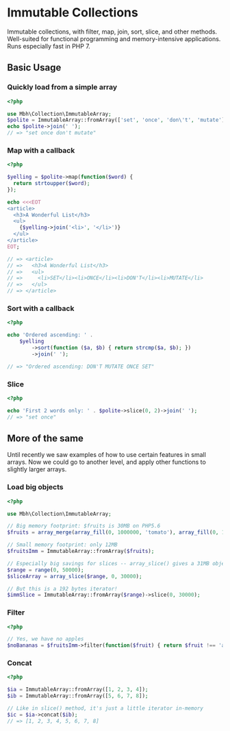 # Immutable Collections

Immutable collections, with filter, map, join, sort, slice, and other methods. Well-suited for functional programming and memory-intensive applications. Runs especially fast in PHP 7.

## Basic Usage

### Quickly load from a simple array

```php
<?php

use Mbh\Collection\ImmutableArray;
$polite = ImmutableArray::fromArray(['set', 'once', 'don\'t', 'mutate']);
echo $polite->join(' ');
// => "set once don't mutate"
```

### Map with a callback

```php
<?php

$yelling = $polite->map(function($word) {
  return strtoupper($word);
});

echo <<<EOT
<article>
  <h3>A Wonderful List</h3>
  <ul>
    {$yelling->join('<li>', '</li>')}
  </ul>
</article>
EOT;

// => <article>
// =>   <h3>A Wonderful List</h3>
// =>   <ul>
// =>     <li>SET</li><li>ONCE</li><li>DON'T</li><li>MUTATE</li>
// =>   </ul>
// => </article>
```

### Sort with a callback

```php
<?php

echo 'Ordered ascending: ' .
    $yelling
        ->sort(function ($a, $b) { return strcmp($a, $b); })
        ->join(' ');

// => "Ordered ascending: DON'T MUTATE ONCE SET"
```

### Slice

```php
<?php

echo 'First 2 words only: ' . $polite->slice(0, 2)->join(' ');
// => "set once"
```

## More of the same

Until recently we saw examples of how to use certain features in small arrays. Now we could go to another level, and apply other functions to slightly larger arrays.

### Load big objects

```php
<?php

use Mbh\Collection\ImmutableArray;

// Big memory footprint: $fruits is 30MB on PHP5.6
$fruits = array_merge(array_fill(0, 1000000, 'tomato'), array_fill(0, 1000000, 'apple'));

// Small memory footprint: only 12MB
$fruitsImm = ImmutableArray::fromArray($fruits);

// Especially big savings for slices -- array_slice() gives a 31MB object
$range = range(0, 50000);
$sliceArray = array_slice($range, 0, 30000);

// But this is a 192 bytes iterator!
$immSlice = ImmutableArray::fromArray($range)->slice(0, 30000);
```

### Filter

```php
<?php

// Yes, we have no apples
$noBananas = $fruitsImm->filter(function($fruit) { return $fruit !== 'apple'; });
```

### Concat

```php
<?php

$ia = ImmutableArray::fromArray([1, 2, 3, 4]);
$ib = ImmutableArray::fromArray([5, 6, 7, 8]);

// Like in slice() method, it's just a little iterator in-memory
$ic = $ia->concat($ib);
// => [1, 2, 3, 4, 5, 6, 7, 8]
```
